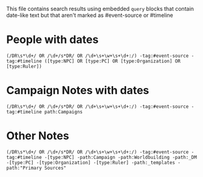 This file contains search results using embedded `query` blocks that contain date-like text but that aren't marked as #event-source or #timeline 

# People with dates

```query
(/DR\s*\d+/ OR /\d+/s*DR/ OR /\d+\s+\w+\s+\d+:/) -tag:#event-source -tag:#timeline ([type:NPC] OR [type:PC] OR [type:Organization] OR [type:Ruler])
```
# Campaign Notes with dates

```query
(/DR\s*\d+/ OR /\d+/s*DR/ OR /\d+\s+\w+\s+\d+:/) -tag:#event-source -tag:#timeline path:Campaigns
```

# Other Notes

```query
(/DR\s*\d+/ OR /\d+/s*DR/ OR /\d+\s+\w+\s+\d+:/) -tag:#event-source -tag:#timeline -[type:NPC] -path:Campaign -path:Worldbuilding -path:_DM -[type:PC] -[type:Organization] -[type:Ruler] -path:_templates -path:"Primary Sources"
```

